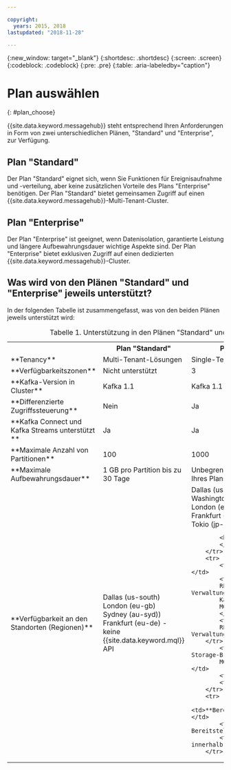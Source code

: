 ```yaml
---

copyright:
  years: 2015, 2018
lastupdated: "2018-11-28"

---
```


{:new_window: target="_blank"}
{:shortdesc: .shortdesc}
{:screen: .screen}
{:codeblock: .codeblock}
{:pre: .pre}
{:table: .aria-labeledby="caption"}

# Plan auswählen 
{: #plan_choose}

{{site.data.keyword.messagehub}} steht entsprechend Ihren Anforderungen in Form von zwei unterschiedlichen Plänen, "Standard" und "Enterprise", zur Verfügung.

## Plan "Standard"

Der Plan "Standard" eignet sich, wenn Sie Funktionen für Ereignisaufnahme und -verteilung, aber keine zusätzlichen Vorteile des Plans "Enterprise" benötigen. Der Plan "Standard" bietet gemeinsamen Zugriff auf einen {{site.data.keyword.messagehub}}-Multi-Tenant-Cluster.

## Plan "Enterprise" 

Der Plan "Enterprise" ist geeignet, wenn Datenisolation, garantierte Leistung und längere Aufbewahrungsdauer wichtige Aspekte sind. Der Plan "Enterprise" bietet exklusiven Zugriff auf einen dedizierten {{site.data.keyword.messagehub}}-Cluster.

## Was wird von den Plänen "Standard" und "Enterprise" jeweils unterstützt?

In der folgenden Tabelle ist zusammengefasst, was von den beiden Plänen jeweils unterstützt wird:

<table>
    <caption>Tabelle 1. Unterstützung in den Plänen "Standard" und "Enterprise"</caption>
      <tr>
	        <th></th>
		    <th>Plan "Standard"</th>
		    <th>Plan "Enterprise"</th>
        </tr>
		<tr>
			<td>**Tenancy**</td>
			<td>Multi-Tenant-Lösungen </td>
			<td>Single-Tenant-Lösungen</td>
		</tr>
        <tr>
			<td>**Verfügbarkeitszonen**</td>
			<td>Nicht unterstützt</td>
			<td>3</td>
		</tr>
	  		<tr>
			<td>**Kafka-Version in Cluster**</td>
			<td>Kafka 1.1</td>
			<td>Kafka 1.1</td>
		</tr>
		<tr>
			<td>**Differenzierte Zugriffssteuerung**</td>
			<td>Nein</td>
			<td>Ja</td>
		</tr>
		<tr>
			<td>**Kafka Connect und Kafka Streams unterstützt **</td>
			<td>Ja</td>
			<td>Ja</td>
		</tr>
		<tr>
			<td>**Maximale Anzahl von Partitionen**</td>
			<td>100</td>
			<td>1000</td>
		</tr>
		<tr>
			<td>**Maximale Aufbewahrungsdauer**</td>
			<td>1 GB pro Partition bis zu 30 Tage </td>
			<td>Unbegrenzt bis zur Speichergrenze Ihres Plans </td>
		</tr>
		<tr>
			<td>**Verfügbarkeit an den Standorten (Regionen)**</td>
			<td>Dallas (us-south)</br>
			London (eu-gb)</br>
			Sydney (au-syd))</br>
			Frankfurt (eu-de) - keine {{site.data.keyword.mql}} API </td>
			<td>Dallas (us-south)</br>
			Washington (us-east))<br/>
			London (eu-gb)<br/>
			Frankfurt (eu-de)<br/>
			Tokio (jp-tok)<br/>

			<br/>
			</td>
		</tr>
		<tr>
     	    <td>**Unterstützte APIs**</td>
			<td>Kafka-API</br>
			REST-konforme Verwaltungs-API<br/>
			Kafka-REST-API</br>
			MQ Light-API</br>
		    </td>
			<td>Kafka-API<br/>
			REST-konforme Verwaltungs-API</td>
		</tr>
			<td>**Cloud Object Storage-Bridge und<br/>
			MQ-Bridge unterstützt**</td>
			<td>Ja</td>
			<td>Nein</td>
		</tr>
		<tr>
			<td>**Bereitstellungszeitrahmen**</td>
			<td>Sofortige Bereitstellung</td>
			<td>Bereitstellung innerhalb von 3 Stunden</td>
		</tr>

</table>


<!--
## {{site.data.keyword.Bluemix_notm}} Public environment
{: notoc}

{{site.data.keyword.Bluemix_notm}} Public provides an
economical public cloud service where you pay for what you use and share infrastructure with
others.

In {{site.data.keyword.Bluemix_notm}} Public, the cost of
{{site.data.keyword.messagehub}} is determined by two factors: the
number of partitions that you use and the number of messages that you send and receive. There is no
charge for message data while it is retained on the topics, but the data that each partition retains
is capped at 1 GB.

For more information, see [{{site.data.keyword.Bluemix_notm}} Public ![External link icon](../../icons/launch-glyph.svg "External link icon")](https://www.ibm.com/cloud-computing/bluemix/public){:new_window}.
-->

